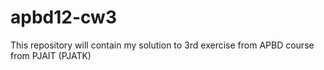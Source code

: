 # apbd12-cw3
This repository will contain my solution to 3rd exercise from APBD course from PJAIT (PJATK)
